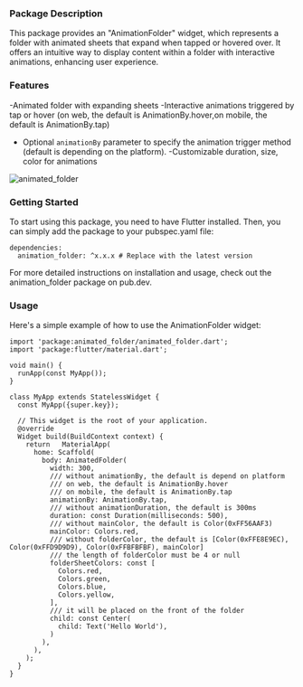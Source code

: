 
###  Package Description

This package provides an "AnimationFolder" widget, which represents a folder with animated sheets that expand when tapped or hovered over. It offers an intuitive way to display content within a folder with interactive animations, enhancing user experience.

### Features

-Animated folder with expanding sheets
-Interactive animations triggered by tap or hover
(on web, the default is AnimationBy.hover,on mobile, the default is AnimationBy.tap)
- Optional `animationBy` parameter to specify the animation trigger method (default is depending on the platform).
-Customizable duration, size, color for animations

![animated_folder](https://github.com/Sun-Kwak/animated_folder/assets/136423352/0aecd0f9-f7f0-4854-b9fc-5e17df136cee)

### Getting Started

To start using this package, you need to have Flutter installed. Then, you can simply add the package to your pubspec.yaml file:

```
dependencies:
  animation_folder: ^x.x.x # Replace with the latest version
```

For more detailed instructions on installation and usage, check out the animation_folder package on pub.dev.

### Usage

Here's a simple example of how to use the AnimationFolder widget:
```
import 'package:animated_folder/animated_folder.dart';
import 'package:flutter/material.dart';

void main() {
  runApp(const MyApp());
}

class MyApp extends StatelessWidget {
  const MyApp({super.key});

  // This widget is the root of your application.
  @override
  Widget build(BuildContext context) {
    return   MaterialApp(
      home: Scaffold(
        body: AnimatedFolder(
          width: 300,
          /// without animationBy, the default is depend on platform
          /// on web, the default is AnimationBy.hover
          /// on mobile, the default is AnimationBy.tap
          animationBy: AnimationBy.tap,
          /// without animationDuration, the default is 300ms
          duration: const Duration(milliseconds: 500),
          /// without mainColor, the default is Color(0xFF56AAF3)
          mainColor: Colors.red,
          /// without folderColor, the default is [Color(0xFFE8E9EC), Color(0xFFD9D9D9), Color(0xFFBFBFBF), mainColor]
          /// the length of folderColor must be 4 or null
          folderSheetColors: const [
            Colors.red,
            Colors.green,
            Colors.blue,
            Colors.yellow,
          ],
          /// it will be placed on the front of the folder
          child: const Center(
            child: Text('Hello World'),
          )
        ),
      ),
    );
  }
}
```
